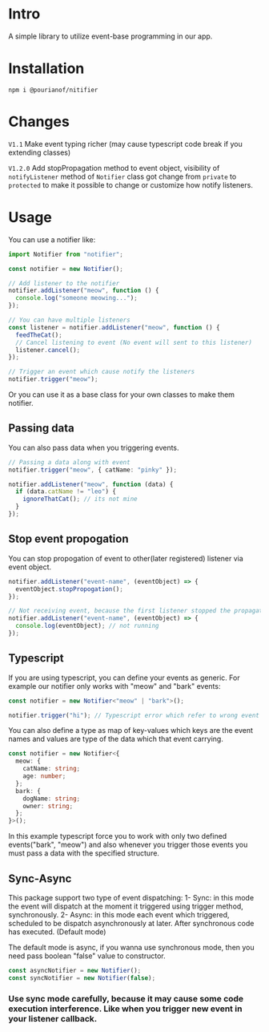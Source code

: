 # Intro

A simple library to utilize event-base programming in our app.

# Installation

```
npm i @pourianof/nitifier
```

# Changes

`V1.1` Make event typing richer (may cause typescript code break if you extending classes)

`V1.2.0` Add stopPropagation method to event object, visibility of `notifyListener` method of `Notifier` class got change from `private` to `protected` to make it possible to change or customize how notify listeners.

# Usage

You can use a notifier like:

```ts
import Notifier from "notifier";

const notifier = new Notifier();

// Add listener to the notifier
notifier.addListener("meow", function () {
  console.log("someone meowing...");
});

// You can have multiple listeners
const listener = notifier.addListener("meow", function () {
  feedTheCat();
  // Cancel listening to event (No event will sent to this listener)
  listener.cancel();
});

// Trigger an event which cause notify the listeners
notifier.trigger("meow");
```

Or you can use it as a base class for your own classes to make them notifier.

## Passing data

You can also pass data when you triggering events.

```ts
// Passing a data along with event
notifier.trigger("meow", { catName: "pinky" });

notifier.addListener("meow", function (data) {
  if (data.catName != "leo") {
    ignoreThatCat(); // its not mine
  }
});
```

## Stop event propogation

You can stop propogation of event to other(later registered) listener via event object.

```js
notifier.addListener("event-name", (eventObject) => {
  eventObject.stopPropogation();
});

// Not receiving event, because the first listener stopped the propagation
notifier.addListener("event-name", (eventObject) => {
  console.log(eventObject); // not running
});
```

## Typescript

If you are using typescript, you can define your events as generic.
For example our notifier only works with "meow" and "bark" events:

```ts
const notifier = new Notifier<"meow" | "bark">();

notifier.trigger("hi"); // Typescript error which refer to wrong event with what you defined when you construct
```

You can also define a type as map of key-values which keys are the event names and values are type of the data which that event carrying.

```ts
const notifier = new Notifier<{
  meow: {
    catName: string;
    age: number;
  };
  bark: {
    dogName: string;
    owner: string;
  };
}>();
```

In this example typescript force you to work with only two defined events("bark", "meow") and also whenever you trigger those events you must pass a data with the specified structure.

## Sync-Async

This package support two type of event dispatching:
1- Sync: in this mode the event will dispatch at the moment it triggered using trigger method, synchronously.
2- Async: in this mode each event which triggered, scheduled to be dispatch asynchronously at later. After synchronous code has executed. (Default mode)

The default mode is async, if you wanna use synchronous mode, then you need pass boolean "false" value to constructor.

```ts
const asyncNotifier = new Notifier();
const syncNotifier = new Notifier(false);
```

### Use sync mode carefully, because it may cause some code execution interference. Like when you trigger new event in your listener callback.
